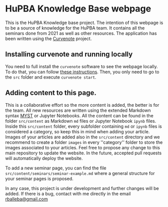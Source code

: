 # HuPBA Knowledge Base webpage

This is the HuPBA Knowledge base project. The intention of this webpage is to be a source of knowledge for the HuPBA team. It contains all the seminars done from 2021 as well as other resources. The application has been written using the [Curvenote](https://github.com/curvenote) project.

## Installing curvenote and running locally

You need to full install the ``curvenote`` software to see the webpage locally. To do that, you can follow [these instructions](https://curvenote.com/docs/cli/installing). Then, you only need to go to the ``src`` folder and execute ``curvenote start``.

## Adding content to this page. 

This is a collaborative effort so the more content is added, the better is for the team. All new resources are written using the extended Markdown syntax [MYST](https://curvenote.com/blog/working-locally-with-myst-markdown) or Jupyter Notebooks. All the content can be found in the folder ``src/content`` as Markdown ``md`` files or Jupyter Notebook ``ipynb`` files. Inside this ``src/content`` folder, every subfolder containing ``md`` or ``ipynb`` files is considered a category, so keep this in mind when adding your article. Images of your articles are added also in the ``src/content`` directory and we recommend to create a folder ``images`` in every ''category'' folder to store the images associated to your articles. Feel free to propose any change to this main repository to update the website. In the future, accepted pull requests will automatically deploy the website.

To add a new seminar page, you can find the file ``src/content/seminars/seminar-example.md`` where a general structure for your seminar pages is proposed.

In any case, this project is under development and further changes will be added. If there is a bug, contact with me directly in the email rballeba@gmail.com

